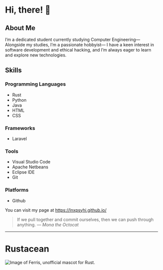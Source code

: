 # Hi, there! :wave:

## About Me
I’m a dedicated student currently studying Computer Engineering—
 Alongside my studies, I’m a passionate hobbyist—
I have a keen interest in software development and ethical hacking,
and I’m always eager to learn and explore new technologies.

## Skills

### Programming Languages
- Rust
- Python
- Java
- HTML
- CSS

### Frameworks
- Laravel
  
### Tools
- Visual Studio Code
- Apache Netbeans
- Eclipse IDE
- Git

### Platforms
- Github

You can visit my page at https://lnxpsyhi.github.io/

> If we pull together and commit ourselves, then we can push through anything.
— *Mona the Octocat*

---

# Rustacean
<picture>
   <source media="(prefers-color-scheme: light)" srcset="https://www.rustacean.net/assets/rustacean-orig-noshadow.svg">
   <img alt="Image of Ferris, unofficial mascot for Rust.">
</picture>

<!-- TO DO: add more details about me later -->

